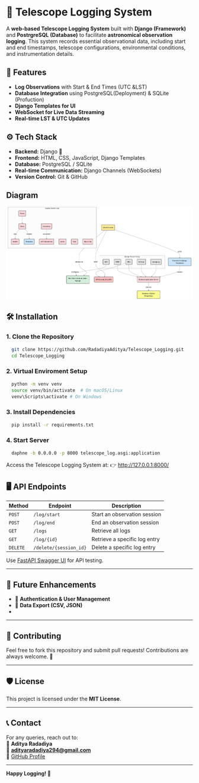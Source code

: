 # 🔭 Telescope Logging System

A **web-based Telescope Logging System** built with **Django (Framework)** and **PostrgreSQL (Database)** to facilitate **astronomical observation logging**. This system records essential observational data, including start and end timestamps, telescope configurations, environmental conditions, and instrumentation details.


## 🚀 Features

- **Log Observations** with Start & End Times (UTC &LST)
- **Database Integration** using PostgreSQL(Deployment) & SQLite (Profuction)
- **Django Templates for UI**
- **WebSocket for Live Data Streaming**
- **Real-time LST & UTC Updates**


## ⚙️ Tech Stack

- **Backend:** Django 🚀
- **Frontend:** HTML, CSS, JavaScript, Django Templates
- **Database:** PostgreSQL / SQLite
- **Real-time Communication:** Django Channels (WebSockets)
- **Version Control:** Git & GitHub

## Diagram
![Project Diagram](assets/diagram.png)


## 🛠️ Installation

### 1️. Clone the Repository

```bash
  git clone https://github.com/RadadiyaAditya/Telescope_Logging.git
  cd Telescope_Logging
```
### 2. Virtual Enviroment Setup

```bash
  python -m venv venv
  source venv/bin/activate  # On macOS/Linux
  venv\Scripts\activate # On Windows
```
### 3. Install Dependencies

```bash
  pip install -r requirements.txt
```
### 4. Start Server

```bash
  daphne -b 0.0.0.0 -p 8000 telescope_log.asgi:application
```
Access the Telescope Logging System at:
👉 http://127.0.0.1:8000/


## 🖥️ API Endpoints
| Method | Endpoint | Description |
|--------|---------|-------------|
| `POST` | `/log/start` | Start an observation session |
| `POST` | `/log/end` | End an observation session |
| `GET`  | `/logs` | Retrieve all logs |
| `GET`  | `/log/{id}` | Retrieve a specific log entry |
| `DELETE` | `/delete/{session_id}` | Delete a specific log entry |

Use [FastAPI Swagger UI](http://127.0.0.1:8000/docs) for API testing.

---

## 🎯 Future Enhancements
- 🔹 **Authentication & User Management**
- 🔹 **Data Export (CSV, JSON)**
- 
---

## 🤝 Contributing
Feel free to fork this repository and submit pull requests! Contributions are always welcome. 🚀

---

## 🛡️ License
This project is licensed under the **MIT License**.

---

## 📞 Contact
For any queries, reach out to:  
👤 **Aditya Radadiya**  
📧 **adityaradadiya294@gmail.com**  
🔗 [GitHub Profile](https://github.com/RadadiyaAditya)

---

**Happy Logging! 🌌**


